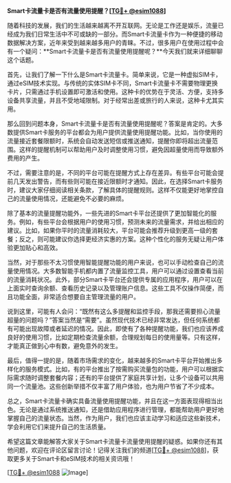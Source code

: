 **Smart卡流量卡是否有流量使用提醒？[[TG💪+ @esim1088](https://t.me/s/esim1088)]**

随着科技的发展，我们的生活越来越离不开互联网。无论是工作还是娱乐，流量已经成为我们日常生活中不可或缺的一部分。而Smart卡流量卡作为一种便捷的移动数据解决方案，近年来受到越来越多用户的青睐。不过，很多用户在使用过程中会有一个疑问：**Smart卡流量卡是否有流量使用提醒呢？**今天我们就来详细聊聊这个话题。

首先，让我们了解一下什么是Smart卡流量卡。简单来说，它是一种虚拟SIM卡，通过eSIM技术实现。与传统的实体SIM卡不同，Smart卡流量卡不需要物理更换卡片，只需通过手机设置即可激活和使用。这种卡的优势在于灵活、方便，支持多设备共享流量，并且不受地域限制。对于经常出差或旅行的人来说，这种卡尤其实用。

那么回到问题本身，Smart卡流量卡是否有流量使用提醒呢？答案是肯定的。大多数提供Smart卡服务的平台都会为用户提供流量使用提醒功能。比如，当你使用的流量接近套餐限额时，系统会自动发送短信或推送通知，提醒你即将超出流量范围。这样的提醒机制可以帮助用户及时调整使用习惯，避免因超量使用而导致额外费用的产生。

不过，需要注意的是，不同的平台可能在提醒方式上存在差异。有些平台可能会提前几天发出警告，而有些则可能在接近限额时才通知。因此，在选择Smart卡服务时，建议大家仔细阅读相关条款，了解具体的提醒规则。这样不仅能更好地掌控自己的流量使用情况，还能避免不必要的麻烦。

除了基本的流量提醒功能外，一些先进的Smart卡平台还提供了更加智能化的服务。例如，有些平台会根据用户的使用习惯，预测未来的流量需求，并给出相应的建议。比如，如果你平时的流量消耗较大，平台可能会推荐升级到更高一级的套餐；反之，则可能建议你选择更经济实惠的方案。这种个性化的服务无疑让用户体验更加贴心和高效。

当然，对于那些不太习惯使用智能提醒功能的用户来说，也可以手动检查自己的流量使用情况。大多数智能手机都内置了流量监控工具，用户可以通过设置查看当前的流量消耗状况。此外，部分Smart卡平台还会提供专属的应用程序，用户可以在上面实时查询余额、查看历史记录以及管理账户信息。这些工具不仅操作简便，而且功能全面，非常适合想要自主管理流量的用户。

说到这里，可能有人会问：“既然有这么多提醒和监控手段，那我还需要担心流量超量的问题吗？”答案当然是“需要”。虽然现代技术已经非常发达，但任何系统都有可能出现故障或者延迟的情况。因此，即使有了各种提醒功能，我们也应该养成良好的使用习惯，比如定期检查流量余额，合理规划每日的使用量等。只有这样，才能真正做到心中有数，避免意外的发生。

最后，值得一提的是，随着市场需求的变化，越来越多的Smart卡平台开始推出多样化的服务模式。比如，有的平台推出了按需购买流量包的功能，用户可以根据实际需求随时调整套餐内容；还有的平台提供了家庭共享计划，让多个设备可以共用同一个流量池。这些创新举措不仅丰富了用户体验，也为用户节省了不少成本。

总之，Smart卡流量卡确实具备流量使用提醒功能，并且在这一方面表现得相当出色。无论是通过系统推送通知，还是借助应用程序进行管理，都能帮助用户更好地掌握自己的流量状态。当然，作为用户，我们也应该主动学习和适应这些新技术，学会利用它们来提升自己的生活质量。

希望这篇文章能解答大家关于Smart卡流量卡流量使用提醒的疑惑。如果你还有其他问题，欢迎在评论区留言讨论！记得关注我们的频道[[TG💪+ @esim1088](https://t.me/s/esim1088)]，获取更多关于Smart卡和eSIM技术的相关资讯哦！

[[TG💪+ @esim1088](https://t.me/s/esim1088) ![Image](https://i.postimg.cc/4NQfJmqS/Snipaste-2025-05-13-00-14-12.png)]